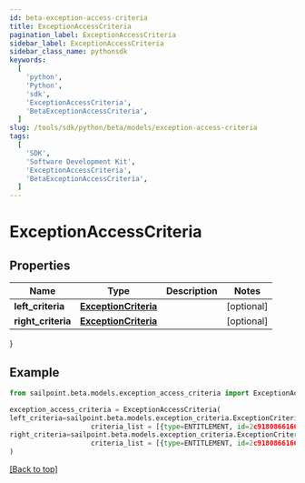 ```yaml
---
id: beta-exception-access-criteria
title: ExceptionAccessCriteria
pagination_label: ExceptionAccessCriteria
sidebar_label: ExceptionAccessCriteria
sidebar_class_name: pythonsdk
keywords:
  [
    'python',
    'Python',
    'sdk',
    'ExceptionAccessCriteria',
    'BetaExceptionAccessCriteria',
  ]
slug: /tools/sdk/python/beta/models/exception-access-criteria
tags:
  [
    'SDK',
    'Software Development Kit',
    'ExceptionAccessCriteria',
    'BetaExceptionAccessCriteria',
  ]
---
```


# ExceptionAccessCriteria

## Properties

| Name | Type | Description | Notes |
| --- | --- | --- | --- |
| **left_criteria** | [**ExceptionCriteria**](exception-criteria) |  | [optional] |
| **right_criteria** | [**ExceptionCriteria**](exception-criteria) |  | [optional] |

}

## Example

```python
from sailpoint.beta.models.exception_access_criteria import ExceptionAccessCriteria

exception_access_criteria = ExceptionAccessCriteria(
left_criteria=sailpoint.beta.models.exception_criteria.ExceptionCriteria(
                    criteria_list = [{type=ENTITLEMENT, id=2c9180866166b5b0016167c32ef31a66, existing=true}, {type=ENTITLEMENT, id=2c9180866166b5b0016167c32ef31a67, existing=false}], ),
right_criteria=sailpoint.beta.models.exception_criteria.ExceptionCriteria(
                    criteria_list = [{type=ENTITLEMENT, id=2c9180866166b5b0016167c32ef31a66, existing=true}, {type=ENTITLEMENT, id=2c9180866166b5b0016167c32ef31a67, existing=false}], )
)

```

[[Back to top]](#)
